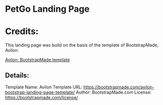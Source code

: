 # PetGo Landing Page

# Credits:

This landing page was build on the basis of the template of 
BootstrapMade, Avilon:

[Avilon: BootstrapMade template](https://bootstrapmade.com/demo/Avilon/)

## Details:

Template Name: Avilon
Template URL: https://bootstrapmade.com/avilon-bootstrap-landing-page-template/
Author: BootstrapMade.com
License: https://bootstrapmade.com/license/
